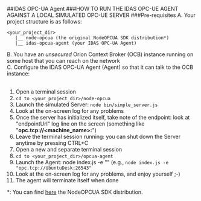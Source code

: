 ##IDAS OPC-UA Agent
###HOW TO RUN THE IDAS OPC-UE AGENT AGAINST A LOCAL SIMULATED OPC-UE SERVER
###Pre-requisites
A. Your project structure is as follows: <br/>
```
<your_project_dir>
   |__ node-opcua (the original NodeOPCUA SDK distribution*)
   |__ idas-opcua-agent (your IDAS OPC-UA Agent)
```
B. You have an _unsecured_ Orion Context Broker (OCB) instance running on some host that you can reach on the network<br/>
C. Configure the IDAS OPC-UA Agent (Agent) so that it can talk to the OCB instance:
<br/>
<br/>

1. Open a terminal session
2. ```cd to <your_project_dir>/node-opcua```
3. Launch the simulated Server: ```node bin/simple_server.js```
4. Look at the on-screen log for any problems 
5. Once the server has initialized itself, take note of the endpoint: look at "endpointUrl" log line on the screen (something like "**opc.tcp://<machine_name>:<port>**")
6. Leave the terminal session running: you can shut down the Server anytime by pressing CTRL+C
7. Open a new and separate terminal session
8. ```cd to <your_project_dir>/opcua-agent```
9. Launch the Agent: node index.js -e "<endpointUrl>" (e.g., ```node index.js -e "opc.tcp://UbuntuDesk:26543"```
10. Look at the on-screen log for any problems, and enjoy yourself ;-)
11. The agent will terminate itself when done

*: You can find [here](http://node-opcua.github.io/) the NodeOPCUA SDK distribution.